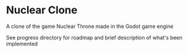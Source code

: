 # Nuclear Clone
A clone of the game Nuclear Throne made in the Godot game engine

See progress directory for roadmap and brief description of what's been implemented